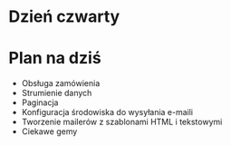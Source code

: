 <!SLIDE title-slide transition=fade>

# Dzień czwarty #

<!SLIDE smaller bullets incremental transition=fade>

# Plan na dziś #
  
  * Obsługa zamówienia
  * Strumienie danych
  * Paginacja
  * Konfiguracja środowiska do wysyłania e-maili
  * Tworzenie mailerów z szablonami HTML i tekstowymi
  * Ciekawe gemy